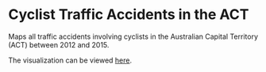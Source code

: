 # Cyclist Traffic Accidents in the ACT #
Maps all traffic accidents involving cyclists in the Australian Capital Territory (ACT) between 2012 and 2015. 

The visualization can be viewed [here](http://vladimiriii.github.io/cyclist-accidents-act/).
